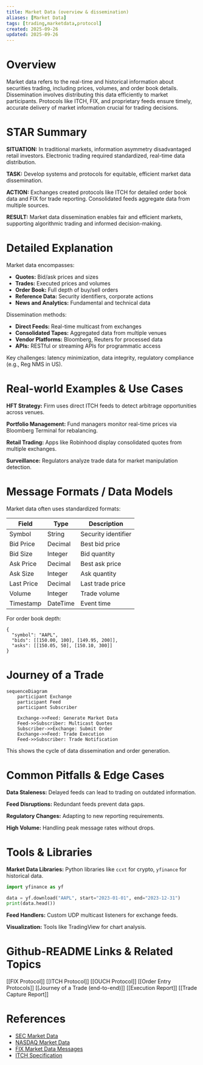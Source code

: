 ```yaml
---
title: Market Data (overview & dissemination)
aliases: [Market Data]
tags: [trading,marketdata,protocol]
created: 2025-09-26
updated: 2025-09-26
---
```


# Overview

Market data refers to the real-time and historical information about securities trading, including prices, volumes, and order book details. Dissemination involves distributing this data efficiently to market participants. Protocols like ITCH, FIX, and proprietary feeds ensure timely, accurate delivery of market information crucial for trading decisions.

# STAR Summary

**SITUATION:** In traditional markets, information asymmetry disadvantaged retail investors. Electronic trading required standardized, real-time data distribution.

**TASK:** Develop systems and protocols for equitable, efficient market data dissemination.

**ACTION:** Exchanges created protocols like ITCH for detailed order book data and FIX for trade reporting. Consolidated feeds aggregate data from multiple sources.

**RESULT:** Market data dissemination enables fair and efficient markets, supporting algorithmic trading and informed decision-making.

# Detailed Explanation

Market data encompasses:
- **Quotes:** Bid/ask prices and sizes
- **Trades:** Executed prices and volumes
- **Order Book:** Full depth of buy/sell orders
- **Reference Data:** Security identifiers, corporate actions
- **News and Analytics:** Fundamental and technical data

Dissemination methods:
- **Direct Feeds:** Real-time multicast from exchanges
- **Consolidated Tapes:** Aggregated data from multiple venues
- **Vendor Platforms:** Bloomberg, Reuters for processed data
- **APIs:** RESTful or streaming APIs for programmatic access

Key challenges: latency minimization, data integrity, regulatory compliance (e.g., Reg NMS in US).

# Real-world Examples & Use Cases

**HFT Strategy:** Firm uses direct ITCH feeds to detect arbitrage opportunities across venues.

**Portfolio Management:** Fund managers monitor real-time prices via Bloomberg Terminal for rebalancing.

**Retail Trading:** Apps like Robinhood display consolidated quotes from multiple exchanges.

**Surveillance:** Regulators analyze trade data for market manipulation detection.

# Message Formats / Data Models

Market data often uses standardized formats:

| Field | Type | Description |
|-------|------|-------------|
| Symbol | String | Security identifier |
| Bid Price | Decimal | Best bid price |
| Bid Size | Integer | Bid quantity |
| Ask Price | Decimal | Best ask price |
| Ask Size | Integer | Ask quantity |
| Last Price | Decimal | Last trade price |
| Volume | Integer | Trade volume |
| Timestamp | DateTime | Event time |

For order book depth:

```
{
  "symbol": "AAPL",
  "bids": [[150.00, 100], [149.95, 200]],
  "asks": [[150.05, 50], [150.10, 300]]
}
```

# Journey of a Trade

```mermaid
sequenceDiagram
    participant Exchange
    participant Feed
    participant Subscriber

    Exchange->>Feed: Generate Market Data
    Feed->>Subscriber: Multicast Quotes
    Subscriber->>Exchange: Submit Order
    Exchange->>Feed: Trade Execution
    Feed->>Subscriber: Trade Notification
```

This shows the cycle of data dissemination and order generation.

# Common Pitfalls & Edge Cases

**Data Staleness:** Delayed feeds can lead to trading on outdated information.

**Feed Disruptions:** Redundant feeds prevent data gaps.

**Regulatory Changes:** Adapting to new reporting requirements.

**High Volume:** Handling peak message rates without drops.

# Tools & Libraries

**Market Data Libraries:** Python libraries like `ccxt` for crypto, `yfinance` for historical data.

```python
import yfinance as yf

data = yf.download("AAPL", start="2023-01-01", end="2023-12-31")
print(data.head())
```

**Feed Handlers:** Custom UDP multicast listeners for exchange feeds.

**Visualization:** Tools like TradingView for chart analysis.

# Github-README Links & Related Topics

[[FIX Protocol]]
[[ITCH Protocol]]
[[OUCH Protocol]]
[[Order Entry Protocols]]
[[Journey of a Trade (end-to-end)]]
[[Execution Report]]
[[Trade Capture Report]]

# References

- [SEC Market Data](https://www.sec.gov/market-data)
- [NASDAQ Market Data](https://www.nasdaq.com/solutions/nasdaq-market-data-platform)
- [FIX Market Data Messages](https://www.fixtrading.org/online-specification/pre-trade/)
- [ITCH Specification](https://www.nasdaqtrader.com/content/technicalsupport/specifications/dataproducts/ITCHSpecification.pdf)